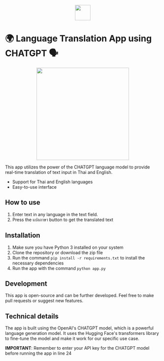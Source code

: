 <p align="center"><img src="src\icon.ico" width=50></p>

# 🌍 Language Translation App using CHATGPT 🗣️

<p align="center"><img src="https://media.discordapp.net/attachments/585069498986397707/1064699087431143516/gamedfdsf.gif?width=374&height=671" width=300></p>

This app utilizes the power of the CHATGPT language model to provide real-time translation of text input in Thai and English.

- Support for Thai and English languages
- Easy-to-use interface

## How to use

1. Enter text in any language in the text field.
2. Press the แปลภาษา button to get the translated text

## Installation

1. Make sure you have Python 3 installed on your system
2. Clone the repository or download the zip file
3. Run the command `pip install -r requirements.txt` to install the necessary dependencies
4. Run the app with the command `python app.py`

## Development

This app is open-source and can be further developed. Feel free to make pull requests or suggest new features.

## Technical details

The app is built using the OpenAI's CHATGPT model, which is a powerful language generation model. It uses the Hugging Face's transformers library to fine-tune the model and make it work for our specific use case.

**IMPORTANT**: Remember to enter your API key for the CHATGPT model before running the app in line 24
